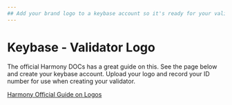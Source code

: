 ```yaml
---
## Add your brand logo to a keybase account so it's ready for your validator
---
```


# Keybase - Validator Logo

The official Harmony DOCs has a great guide on this. See the page below and create your keybase account. Upload your logo and record your ID number for use when creating your validator.

[Harmony Official Guide on Logos]("https://docs.harmony.one/home/network/validators/managing-a-validator/adding-a-validator-logo")

